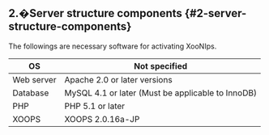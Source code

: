 ## 2.�Server structure components {#2-server-structure-components}

The followings are necessary software for activating XooNIps.

| OS | Not specified |
| --- | --- |
| Web server | Apache 2.0 or later versions |
| Database | MySQL 4.1 or later (Must be applicable to InnoDB) |
| PHP | PHP 5.1 or later |
| XOOPS | XOOPS 2.0.16a-JP |